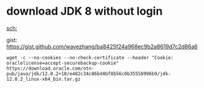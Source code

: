 # download JDK 8 without login
[sch:](https://www.google.com/search?q=download+jdk+8+without+login)

gist: https://gist.github.com/wavezhang/ba8425f24a968ec9b2a8619d7c2d86a6

```
wget -c --no-cookies --no-check-certificate --header "Cookie: oraclelicense=accept-securebackup-cookie"  https://download.oracle.com/otn-pub/java/jdk/12.0.2+10/e482c34c86bd4bf8b56c0b35558996b9/jdk-12.0.2_linux-x64_bin.tar.gz
```